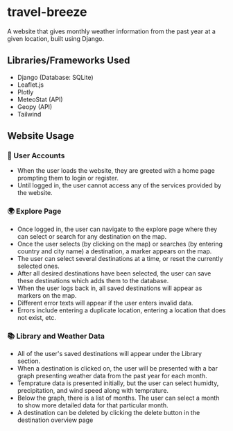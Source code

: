 # travel-breeze
A website that gives monthly weather information from the past year at a given location, built using Django.

## Libraries/Frameworks Used
- Django (Database: SQLite)
- Leaflet.js
- Plotly
- MeteoStat (API)
- Geopy (API)
- Tailwind

## Website Usage

### 👤 User Accounts
- When the user loads the website, they are greeted with a home page prompting them to login or register.
- Until logged in, the user cannot access any of the services provided by the website.

### 🌍 Explore Page
- Once logged in, the user can navigate to the explore page where they can select or search for any destination on the map.
- Once the user selects (by clicking on the map) or searches (by entering country and city name) a destination, a marker appears on the map.
- The user can select several destinations at a time, or reset the currently selected ones.
- After all desired destinations have been selected, the user can save these destinations which adds them to the database.
- When the user logs back in, all saved destinations will appear as markers on the map.
- Different error texts will appear if the user enters invalid data.
- Errors include entering a duplicate location, entering a location that does not exist, etc.

### 📚 Library and Weather Data
- All of the user's saved destinations will appear under the Library section.
- When a destination is clicked on, the user will be presented with a bar graph presenting weather data from the past year for each month.
- Temprature data is presented initially, but the user can select humidty, precipitation, and wind speed along with temprature.
- Below the graph, there is a list of months. The user can select a month to show more detailed data for that particular month.
- A destination can be deleted by clicking the delete button in the destination overview page

